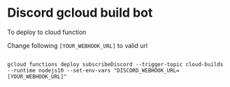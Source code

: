 
# Discord gcloud build bot

  

  

To deploy to cloud function

  

Change following `[YOUR_WEBHOOK_URL]` to valid url

  

```

gcloud functions deploy subscribeDiscord --trigger-topic cloud-builds --runtime nodejs10 --set-env-vars "DISCORD_WEBHOOK_URL=[YOUR_WEBHOOK_URL]"

```
